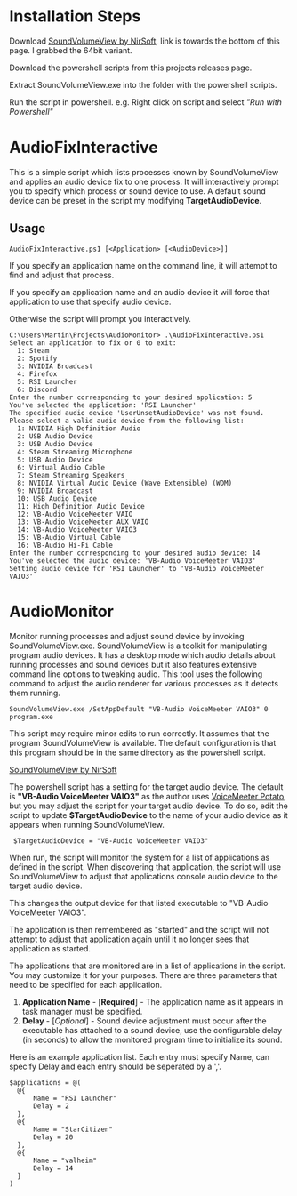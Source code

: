 # Installation Steps
Download [SoundVolumeView by NirSoft](https://www.nirsoft.net/utils/sound_volume_view.html), link is towards the bottom of this page.  I grabbed the 64bit variant.

Download the powershell scripts from this projects releases page.

Extract SoundVolumeView.exe into the folder with the powershell scripts.

Run the script in powershell.  e.g. Right click on script and select *"Run with Powershell"*

# AudioFixInteractive

This is a simple script which lists processes known by SoundVolumeView and applies an audio device fix to one process. It will interactively prompt you to specify which process or sound device to use.  A default sound device can be preset in the script my modifying **TargetAudioDevice**.

## Usage

    AudioFixInteractive.ps1 [<Application> [<AudioDevice>]]

If you specify an application name on the command line, it will attempt to find and adjust that process.

If you specify an application name and an audio device it will force that application to use that specify audio device.

Otherwise the script will prompt you interactively.

    C:\Users\Martin\Projects\AudioMonitor> .\AudioFixInteractive.ps1
    Select an application to fix or 0 to exit:
      1: Steam
      2: Spotify
      3: NVIDIA Broadcast
      4: Firefox
      5: RSI Launcher
      6: Discord
    Enter the number corresponding to your desired application: 5
    You've selected the application: 'RSI Launcher'
    The specified audio device 'UserUnsetAudioDevice' was not found.
    Please select a valid audio device from the following list:
      1: NVIDIA High Definition Audio
      2: USB Audio Device
      3: USB Audio Device
      4: Steam Streaming Microphone
      5: USB Audio Device
      6: Virtual Audio Cable
      7: Steam Streaming Speakers
      8: NVIDIA Virtual Audio Device (Wave Extensible) (WDM)
      9: NVIDIA Broadcast
      10: USB Audio Device
      11: High Definition Audio Device
      12: VB-Audio VoiceMeeter VAIO
      13: VB-Audio VoiceMeeter AUX VAIO
      14: VB-Audio VoiceMeeter VAIO3
      15: VB-Audio Virtual Cable
      16: VB-Audio Hi-Fi Cable
    Enter the number corresponding to your desired audio device: 14
    You've selected the audio device: 'VB-Audio VoiceMeeter VAIO3'
    Setting audio device for 'RSI Launcher' to 'VB-Audio VoiceMeeter VAIO3'


# AudioMonitor
 Monitor running processes and adjust sound device by invoking SoundVolumeView.exe.  SoundVolumeView is a toolkit for manipulating program audio devices.  It has a desktop mode which audio details about running processes and sound devices but it also features extensive command line options to tweaking audio. This tool uses the following command to adjust the audio renderer for various processes as it detects them running.

    SoundVolumeView.exe /SetAppDefault "VB-Audio VoiceMeeter VAIO3" 0 program.exe

 This script may require minor edits to run correctly.  It assumes that the program SoundVolumeView is available.  The default configuration is that this program should be in the same directory as the powershell script.

 [SoundVolumeView by NirSoft](https://www.nirsoft.net/utils/sound_volume_view.html)

 The powershell script has a setting for the target audio device.  The default is **"VB-Audio VoiceMeeter VAIO3"** as the author uses [VoiceMeeter Potato](https://vb-audio.com/Voicemeeter/potato.htm), but you may adjust the script for your target audio device.  To do so, edit the script to update **$TargetAudioDevice** to the name of your audio device as it appears when running SoundVolumeView.

     $TargetAudioDevice = "VB-Audio VoiceMeeter VAIO3"

 When run, the script will monitor the system for a list of applications as defined in the script.  When discovering that application, the script will use SoundVolumeView to adjust that applications console audio device to the target audio device.

 This changes the output device for that listed executable to "VB-Audio VoiceMeeter VAIO3".

 The application is then remembered as "started" and the script will not attempt to adjust that application again until it no longer sees that application as started.

 The applications that are monitored are in a list of applications in the script.  You may customize it for your purposes.  There are three parameters that need to be specified for each application.

  1. **Application Name** - [**Required**] - The application name as it appears in task manager must be specified.
  2. **Delay** - [*Optional*] - Sound device adjustment must occur after the executable has attached to a sound device, use the configurable delay (in seconds) to allow the monitored program time to initialize its sound.

  Here is an example application list.  Each entry must specify Name, can specify Delay and each entry should be seperated by a ','.

    $applications = @(
      @{
          Name = "RSI Launcher"
          Delay = 2
      },
      @{
          Name = "StarCitizen"
          Delay = 20
      },
      @{
          Name = "valheim"
          Delay = 14
      }
    )


